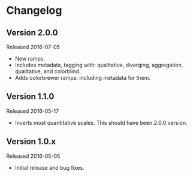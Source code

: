 # Changelog

## Version 2.0.0
Released 2016-07-05

 - New ramps.
 - Includes metadata, tagging with: qualitative, diverging, aggregation, qualitative, and colorblind.
 - Adds colorbrewer ramps: including metadata for them.


## Version 1.1.0
Released 2016-05-17

 - Inverts most quantitative scales. This should have been 2.0.0 version.


## Version 1.0.x
Released 2016-05-05

- Initial release and bug fixes.
